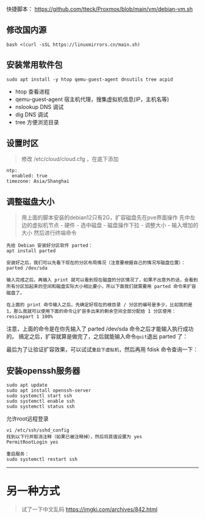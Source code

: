 快捷脚本：
https://github.com/tteck/Proxmox/blob/main/vm/debian-vm.sh

## 修改国内源
```
bash <(curl -sSL https://linuxmirrors.cn/main.sh)
```

## 安装常用软件包
```
sudo apt install -y htop qemu-guest-agent dnsutils tree acpid
```
- htop 查看进程
- qemu-guest-agent 宿主机代理，搜集虚拟机信息(IP，主机名等)
- nslookup DNS 调试
- dig DNS 调试
- tree 方便浏览目录
## 设置时区
> 修改 /etc/cloud/cloud.cfg ，在底下添加
```
ntp:
  enabled: true
timezone: Asia/Shanghai
```
## 调整磁盘大小
> 用上面的脚本安装的debian12只有2G，扩容磁盘先在pve界面操作
> 先中左边的虚拟机节点 - 硬件 - 选中磁盘 - 磁盘操作下拉 - 调整大小 - 输入增加的大小
> 然后进行终端命令
```
先给 Debian 安装好分区软件 parted：
apt install parted

安装好之后，我们可以先看下现在的分区布局情况（注意要根据自己的情况写磁盘位置）：
parted /dev/sda

输入完成之后，再输入 print 就可以看到现在磁盘的分区情况了，如果不出意外的话，会看到所有分区加起来的空间和磁盘实际大小相比要小，所以下面我们就需要用 parted 命令来扩容磁盘了。

在上面的 print 命令输入之后，先确定好现在的根目录 / 分区的编号是多少，比如我的是 1，那么我就可以使用下面的命令让扩容多出来的剩余空间全部分配给 1 分区使用：
resizepart 1 100%
```
注意，上面的命令是在你先输入了 parted /dev/sda 命令之后才能输入执行成功的。
搞定之后，扩容就算是做完了，之后就能输入命令`quit`退出 parted 了：

最后为了让验证扩容效果，可以试试`重启下虚拟机`，然后再用 fdisk 命令查询一下：

## 安装openssh服务器
```
sudo apt update
sudo apt install openssh-server
sudo systemctl start ssh
sudo systemctl enable ssh
sudo systemctl status ssh
```
允许root远程登录
```
vi /etc/ssh/sshd_config
找到以下行并取消注释（如果已被注释掉），然后将其值设置为 yes
PermitRootLogin yes

重启服务：
sudo systemctl restart ssh
```

----
# 另一种方式
> 试了一下中文乱码
https://imgki.com/archives/842.html
